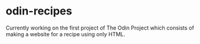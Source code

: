 # odin-recipes
Currently working on the first project of The Odin Project which consists of making a website for a recipe using only HTML.